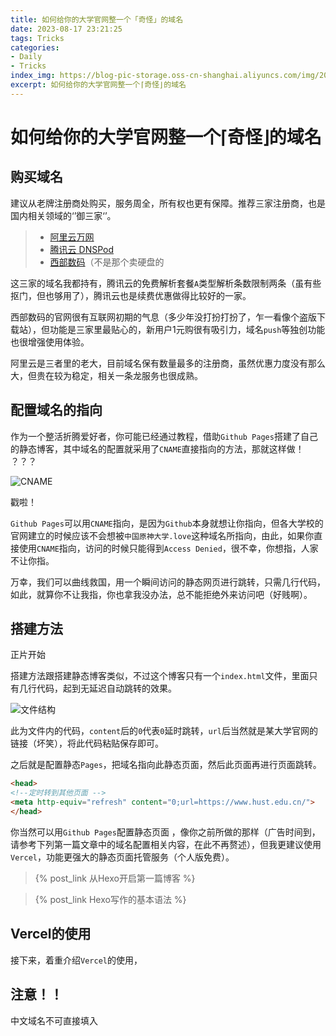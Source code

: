 ```yaml
---
title: 如何给你的大学官网整一个「奇怪」的域名
date: 2023-08-17 23:21:25
tags: Tricks
categories:
- Daily
- Tricks
index_img: https://blog-pic-storage.oss-cn-shanghai.aliyuncs.com/img/202308172325448.png
excerpt: 如何给你的大学官网整一个⌈奇怪⌋的域名
---
```


# 如何给你的大学官网整一个⌈奇怪⌋的域名

## 购买域名

建议从老牌注册商处购买，服务周全，所有权也更有保障。推荐三家注册商，也是国内相关领域的‘’御三家‘’。

> - [阿里云万网](https://wanwang.aliyun.com/domain)
> - [腾讯云 DNSPod](https://buy.cloud.tencent.com/domain?intl=0)
> - [西部数码](https://www.west.cn/)（不是那个卖硬盘的

这三家的域名我都持有，腾讯云的免费解析套餐`A`类型解析条数限制两条（虽有些抠门，但也够用了），腾讯云也是续费优惠做得比较好的一家。

西部数码的官网很有互联网初期的气息（多少年没打扮打扮了，乍一看像个盗版下载站），但功能是三家里最贴心的，新用户1元购很有吸引力，域名`push`等独创功能也很增强使用体验。

阿里云是三者里的老大，目前域名保有数量最多的注册商，虽然优惠力度没有那么大，但贵在较为稳定，相关一条龙服务也很成熟。

## 配置域名的指向

作为一个整活折腾爱好者，你可能已经通过教程，借助`Github Pages`搭建了自己的静态博客，其中域名的配置就采用了`CNAME`直接指向的方法，那就这样做！ ？？？

![CNAME](https://blog-pic-storage.oss-cn-shanghai.aliyuncs.com/img/202308262035105.png)

戳啦！

`Github Pages`可以用`CNAME`指向，是因为`Github`本身就想让你指向，但各大学校的官网建立的时候应该不会想被`中国原神大学.love`这种域名所指向，由此，如果你直接使用`CNAME`指向，访问的时候只能得到`Access Denied`，很不幸，你想指，人家不让你指。

万幸，我们可以曲线救国，用一个瞬间访问的静态网页进行跳转，只需几行代码，如此，就算你不让我指，你也拿我没办法，总不能拒绝外来访问吧（好贱啊）。

## 搭建方法

<p class='note note-success'>正片开始</p>

搭建方法跟搭建静态博客类似，不过这个博客只有一个`index.html`文件，里面只有几行代码，起到无延迟自动跳转的效果。

![文件结构](https://blog-pic-storage.oss-cn-shanghai.aliyuncs.com/img/202308262050263.png)

此为文件内的代码，`content`后的`0`代表`0`延时跳转，`url`后当然就是某大学官网的链接（坏笑），将此代码粘贴保存即可。

之后就是配置静态`Pages`，把域名指向此静态页面，然后此页面再进行页面跳转。

```html
<head>
<!--定时转到其他页面 -->
<meta http-equiv="refresh" content="0;url=https://www.hust.edu.cn/"> 
</head>
```

你当然可以用`Github Pages`配置静态页面 ，像你之前所做的那样（广告时间到，请参考下列第一篇文章中的域名配置相关内容，在此不再赘述），但我更建议使用`Vercel`，功能更强大的静态页面托管服务（个人版免费）。

> {% post_link 从Hexo开启第一篇博客 %}

> {% post_link Hexo写作的基本语法 %}

## Vercel的使用

接下来，着重介绍`Vercel`的使用，

## 注意！！

中文域名不可直接填入
